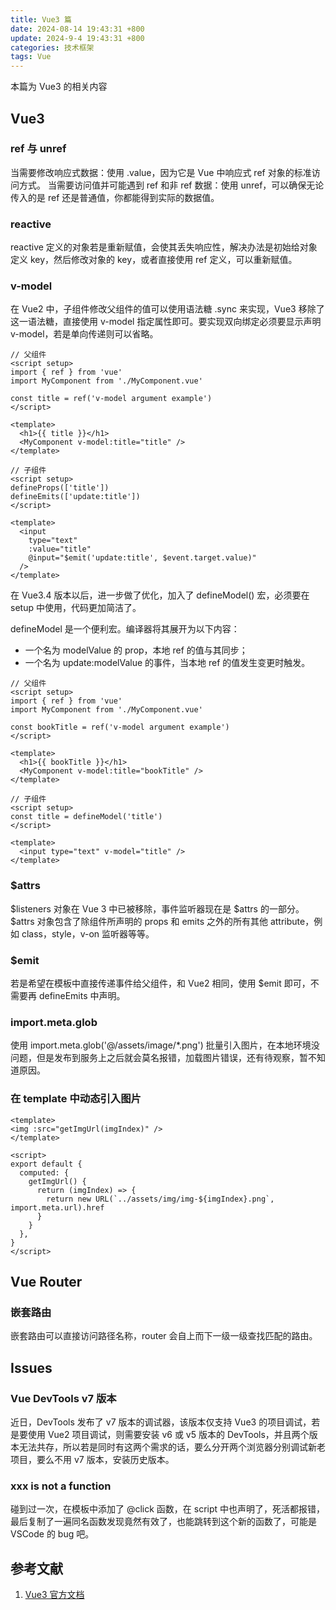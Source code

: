 ```yaml
---
title: Vue3 篇
date: 2024-08-14 19:43:31 +800
update: 2024-9-4 19:43:31 +800
categories: 技术框架
tags: Vue
---
```

本篇为 Vue3 的相关内容

## Vue3
### ref 与 unref
当需要修改响应式数据：使用 .value，因为它是 Vue 中响应式 ref 对象的标准访问方式。
当需要访问值并可能遇到 ref 和非 ref 数据：使用 unref，可以确保无论传入的是 ref 还是普通值，你都能得到实际的数据值。

### reactive
reactive 定义的对象若是重新赋值，会使其丢失响应性，解决办法是初始给对象定义 key，然后修改对象的 key，或者直接使用 ref 定义，可以重新赋值。

### v-model
在 Vue2 中，子组件修改父组件的值可以使用语法糖 .sync 来实现，Vue3 移除了这一语法糖，直接使用 v-model 指定属性即可。要实现双向绑定必须要显示声明 v-model，若是单向传递则可以省略。

```vue
// 父组件
<script setup>
import { ref } from 'vue'
import MyComponent from './MyComponent.vue'
  
const title = ref('v-model argument example')
</script>

<template>
  <h1>{{ title }}</h1>
  <MyComponent v-model:title="title" />
</template>
```

```vue
// 子组件
<script setup>
defineProps(['title'])
defineEmits(['update:title'])
</script>

<template>
  <input
    type="text"
    :value="title"
    @input="$emit('update:title', $event.target.value)"
  />
</template>
```

在 Vue3.4 版本以后，进一步做了优化，加入了 defineModel() 宏，必须要在 setup 中使用，代码更加简洁了。

defineModel 是一个便利宏。编译器将其展开为以下内容：
- 一个名为 modelValue 的 prop，本地 ref 的值与其同步；
- 一个名为 update:modelValue 的事件，当本地 ref 的值发生变更时触发。

```vue
// 父组件
<script setup>
import { ref } from 'vue'
import MyComponent from './MyComponent.vue'
  
const bookTitle = ref('v-model argument example')
</script>

<template>
  <h1>{{ bookTitle }}</h1>
  <MyComponent v-model:title="bookTitle" />
</template>
```

```vue
// 子组件
<script setup>
const title = defineModel('title')
</script>

<template>
  <input type="text" v-model="title" />
</template>
```

### $attrs
$listeners 对象在 Vue 3 中已被移除，事件监听器现在是 $attrs 的一部分。
$attrs 对象包含了除组件所声明的 props 和 emits 之外的所有其他 attribute，例如 class，style，v-on 监听器等等。

### $emit
若是希望在模板中直接传递事件给父组件，和 Vue2 相同，使用 $emit 即可，不需要再 defineEmits 中声明。

### import.meta.glob
使用 import.meta.glob('@/assets/image/*.png') 批量引入图片，在本地环境没问题，但是发布到服务上之后就会莫名报错，加载图片错误，还有待观察，暂不知道原因。

### 在 template 中动态引入图片
```vue
<template>
<img :src="getImgUrl(imgIndex)" />
</template>

<script>
export default {
  computed: {
    getImgUrl() {
      return (imgIndex) => {
        return new URL(`../assets/img/img-${imgIndex}.png`, import.meta.url).href
      }
    }
  },
}
</script>
```

## Vue Router
### 嵌套路由
嵌套路由可以直接访问路径名称，router 会自上而下一级一级查找匹配的路由。

## Issues
### Vue DevTools v7 版本
近日，DevTools 发布了 v7 版本的调试器，该版本仅支持 Vue3 的项目调试，若是要使用 Vue2 项目调试，则需要安装 v6 或 v5 版本的 DevTools，并且两个版本无法共存，所以若是同时有这两个需求的话，要么分开两个浏览器分别调试新老项目，要么不用 v7 版本，安装历史版本。

### xxx is not a function
碰到过一次，在模板中添加了 @click 函数，在 script 中也声明了，死活都报错，最后复制了一遍同名函数发现竟然有效了，也能跳转到这个新的函数了，可能是 VSCode 的 bug 吧。

## 参考文献
1. [Vue3 官方文档][1]

[1]: https://cn.vuejs.org/
